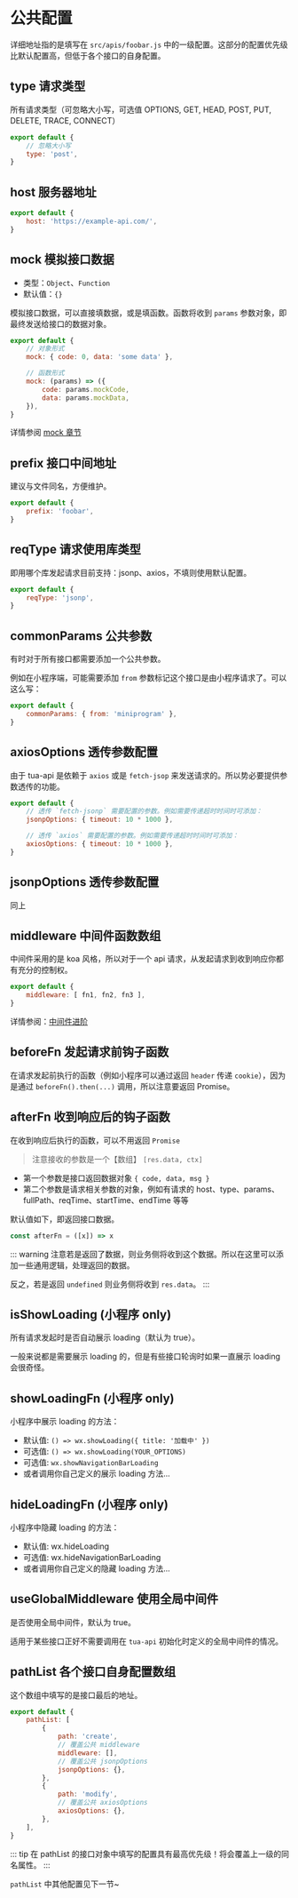 # 公共配置
详细地址指的是填写在 `src/apis/foobar.js` 中的一级配置。这部分的配置优先级比默认配置高，但低于各个接口的自身配置。

## type 请求类型
所有请求类型（可忽略大小写，可选值 OPTIONS, GET, HEAD, POST, PUT, DELETE, TRACE, CONNECT）

```js
export default {
    // 忽略大小写
    type: 'post',
}
```

## host 服务器地址
```js
export default {
    host: 'https://example-api.com/',
}
```

## mock 模拟接口数据
* 类型：`Object`、`Function`
* 默认值：`{}`

模拟接口数据，可以直接填数据，或是填函数。函数将收到 `params` 参数对象，即最终发送给接口的数据对象。

```js
export default {
    // 对象形式
    mock: { code: 0, data: 'some data' },

    // 函数形式
    mock: (params) => ({
        code: params.mockCode,
        data: params.mockData,
    }),
}
```

详情参阅 [mock 章节](../guide/mock.md)

## prefix 接口中间地址
建议与文件同名，方便维护。

```js
export default {
    prefix: 'foobar',
}
```

## reqType 请求使用库类型
即用哪个库发起请求目前支持：jsonp、axios，不填则使用默认配置。

```js
export default {
    reqType: 'jsonp',
}
```

## commonParams 公共参数
有时对于所有接口都需要添加一个公共参数。

例如在小程序端，可能需要添加 `from` 参数标记这个接口是由小程序请求了。可以这么写：

```js
export default {
    commonParams: { from: 'miniprogram' },
}
```

## axiosOptions 透传参数配置
由于 tua-api 是依赖于 `axios` 或是 `fetch-jsop` 来发送请求的。所以势必要提供参数透传的功能。

```js
export default {
    // 透传 `fetch-jsonp` 需要配置的参数。例如需要传递超时时间时可添加：
    jsonpOptions: { timeout: 10 * 1000 },

    // 透传 `axios` 需要配置的参数。例如需要传递超时时间时可添加：
    axiosOptions: { timeout: 10 * 1000 },
}
```

## jsonpOptions 透传参数配置
同上

## middleware 中间件函数数组
中间件采用的是 koa 风格，所以对于一个 api 请求，从发起请求到收到响应你都有充分的控制权。

```js
export default {
    middleware: [ fn1, fn2, fn3 ],
}
```

详情参阅：[中间件进阶](../guide/middleware.md)

## beforeFn 发起请求前钩子函数
在请求发起前执行的函数（例如小程序可以通过返回 `header` 传递 `cookie`），因为是通过 `beforeFn().then(...)` 调用，所以注意要返回 Promise。

## afterFn 收到响应后的钩子函数
在收到响应后执行的函数，可以不用返回 `Promise`

> 注意接收的参数是一个【数组】 `[res.data, ctx]`

* 第一个参数是接口返回数据对象 `{ code, data, msg }`
* 第二个参数是请求相关参数的对象，例如有请求的 host、type、params、fullPath、reqTime、startTime、endTime 等等

默认值如下，即返回接口数据。

```js
const afterFn = ([x]) => x
```

::: warning
注意若是返回了数据，则业务侧将收到这个数据。所以在这里可以添加一些通用逻辑，处理返回的数据。

反之，若是返回 `undefined` 则业务侧将收到 `res.data`。
:::

## isShowLoading (小程序 only)
所有请求发起时是否自动展示 loading（默认为 true）。

一般来说都是需要展示 loading 的，但是有些接口轮询时如果一直展示 loading 会很奇怪。

## showLoadingFn (小程序 only)
小程序中展示 loading 的方法：

* 默认值: `() => wx.showLoading({ title: '加载中' })`
* 可选值: `() => wx.showLoading(YOUR_OPTIONS)`
* 可选值: `wx.showNavigationBarLoading`
* 或者调用你自己定义的展示 loading 方法...

## hideLoadingFn (小程序 only)
小程序中隐藏 loading 的方法：

* 默认值: wx.hideLoading
* 可选值: wx.hideNavigationBarLoading
* 或者调用你自己定义的隐藏 loading 方法...

## useGlobalMiddleware 使用全局中间件
是否使用全局中间件，默认为 true。

适用于某些接口正好不需要调用在 `tua-api` 初始化时定义的全局中间件的情况。

## pathList 各个接口自身配置数组
这个数组中填写的是接口最后的地址。

```js
export default {
    pathList: [
        {
            path: 'create',
            // 覆盖公共 middleware
            middleware: [],
            // 覆盖公共 jsonpOptions
            jsonpOptions: {},
        },
        {
            path: 'modify',
            // 覆盖公共 axiosOptions
            axiosOptions: {},
        },
    ],
}
```

::: tip
在 pathList 的接口对象中填写的配置具有最高优先级！将会覆盖上一级的同名属性。
:::

`pathList` 中其他配置见下一节~
